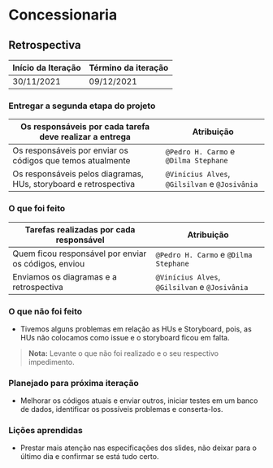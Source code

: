 # Concessionaria

## Retrospectiva

| Início da Iteração | Término da iteração |
| ------------------ | ------------------- |
| 30/11/2021         | 09/12/2021          |


### Entregar a segunda etapa do projeto
| Os responsáveis por cada tarefa deve realizar a entrega      | Atribuição                         |
| ------------------------------------------------------------ | ---------------------------------- |
| Os responsáveis por enviar os códigos que temos atualmente| `@Pedro H. Carmo` e `@Dilma Stephane` |
| Os responsáveis pelos diagramas, HUs, storyboard e retrospectiva | `@Vinícius Alves`, `@Gilsilvan` e `@Josivânia`|

### O que foi feito
|  Tarefas realizadas por cada responsável                     | Atribuição                         |
| ------------------------------------------------------------ | ---------------------------------- |
| Quem ficou responsável por enviar os códigos, enviou |  `@Pedro H. Carmo` e `@Dilma Stephane` |
| Enviamos os diagramas e a retrospectiva| `@Vinícius Alves`, `@Gilsilvan` e `@Josivânia` |                           |

### O que não foi feito
* Tivemos alguns problemas em relação as HUs e Storyboard, pois, as HUs não colocamos como issue e o storyboard ficou em falta. 
> **Nota:** Levante o que não foi realizado e o seu respectivo impedimento.

### Planejado para próxima iteração
* Melhorar os códigos atuais e enviar outros, iniciar testes em um banco de dados, identificar os possíveis problemas e conserta-los.

### Lições aprendidas
* Prestar mais atenção nas especificações dos slides, não deixar para o último dia e confirmar se está tudo certo.
